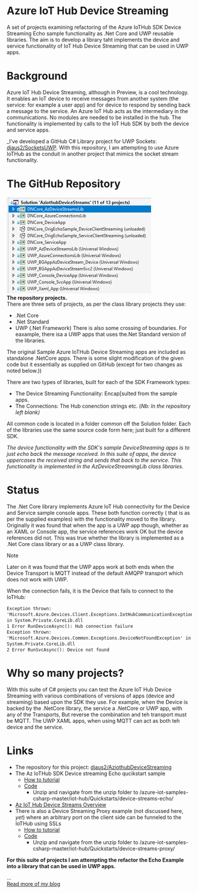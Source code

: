 # Azure IoT Hub Device Streaming
A set of projects examining refactoring of the Azure IoTHub SDK Device Streaming Echo sample functionality as .Net Core and UWP reusable libraries. The aim is to develop a library taht implements the device and service functionality of IoT Hub Device Streaming that can be used in UWP apps.


# Background
Azure IoT Hub Device Streaming, although in Preview, is a cool technology. It enables an IoT device to receive messages from another system (the service: for example a user app) and for device to respond by sending back a message to the service. An Azure IoT Hub acts as the intermediary in the communications. No modules are needed to be installed in the hub. The functionality is implemented by calls to the IoT Hub SDK by both the device and service apps.

_I’ve developed a GitHub C# Library project for UWP Sockets:  [djaus2/SocketsUWP](https://github.com/djaus2/SocketsUWP). 
With this repository, I am attempting to use Azure IoTHub as the conduit in another project that mimics the socket stream functionality.

# The GitHub Repository
![Solution Explorer](https://github.com/djaus2/AziothubDeviceStreaming/blob/master/images/Capture001.PNG)<br>
**The repository projects.** <br>
There are three sets of projects, as per the class library projects they use:
- .Net Core
- .Net Standard
- UWP (.Net Framework)
There is also some crossing of boundaries. For eaxample, there isa a UWP apps that uses the.Net Standard version of the libraries.

The original Sample Azure IoTHub Device Streaming apps are included as standalone .NetCore apps. There is some slight modification of the given code but it essentially as supplied on GitHub (except for two changes as noted below.))

 There are two types of libraries, built for each of the SDK Framework types:
- The Device Streaming Functionality: Encap[sulted from the sample apps.
- The Connections: The Hub conenction strings etc. (_Nb: In the repository left blank)_

All common code is located in a folder common off the Solution folder. Each of the libraries use the same source code form here; just built for a different SDK.

_The device functionality with the SDK's sample DeviceStreaming apps is to just echo back the message received. In this suite of apps, the device uppercases the received string and sends that back to the service. This functionality is implemented in the AzDeviceStreamingLib class libraries._

# Status
The .Net Core library implements Azure IoT Hub connectivity for the Device and Service sample console apps. These both function correctly ( that is as per the supplied examples) with the functionality moved to the library. Originally it was found that when the app is a UWP app though, whether as an XAML or Console app, the service references work OK but the device references did not. This was true whether the library is implemented as a .Net Core class library or as a UWP class library.

> [!NOTE]
> Later on it was found that the UWP apps work at both ends when the Device Transport is MQTT instead of the default AMQPP transport which does not work with UWP.

When the connection fails, it is the Device that fails to connect to the IoTHub:
```
Exception thrown: 'Microsoft.Azure.Devices.Client.Exceptions.IotHubCommunicationException' in System.Private.CoreLib.dll
1 Error RunDeviceAsync(): Hub connection failure
Exception thrown: 'Microsoft.Azure.Devices.Common.Exceptions.DeviceNotFoundException' in System.Private.CoreLib.dll
2 Error RunSvcAsync(): Device not found
```

# Why so many projects?
With this suite of C# projects you can test the Azure IoT Hub Device Streaming with various combinations of versions of apps (device and streaming) based upon the SDK they use. For example, when the Device is backed by the .NetCore library, the service a .NetCore or UWP app, with any of the Transports,  But reverse the combination and teh transport must be MQTT. The UWP XAML apps, when using MQTT can act as both teh device and the service.

# Links
- The repository for this project:  [djaus2/AziothubDeviceStreaming](https://github.com/djaus2/AziothubDeviceStreaming) 
- The Az IoTHub SDK Device streaming Echo qucikstart sample
  - [How to tutorial](https://docs.microsoft.com/en-us/azure/iot-hub/quickstart-device-streams-echo-csharp)
  - [Code](https://github.com/Azure-Samples/azure-iot-samples-csharp/archive/master.zip)
    - Unzip and navigate from the unzip folder to /azure-iot-samples-csharp-master/iot-hub/Quickstarts/device-streams-echo/
- [Az IoT Hub Device Streams Overview](https://docs.microsoft.com/en-us/azure/iot-hub/iot-hub-device-streams-overview)
- There is also a Device Streaming Proxy example (not discussed here, _yet_) where an arbitrary port on the client side can be funneled to the IoTHub using SSLs
  - [How to tutorial](https://docs.microsoft.com/en-us/azure/iot-hub/quickstart-device-streams-proxy-csharp)
  - [Code](https://github.com/Azure-Samples/azure-iot-samples-csharp/archive/master.zip)
    - Unzip and navigate from the unzip folder to /azure-iot-samples-csharp-master/iot-hub/Quickstarts/device-streams-proxy/

**For this suite of projects I am attempting the refactor the Echo Example into a library that can be used in UWP apps.**

...<br>
[Read more of my blog](https://davidjones.sportronics.com.au/azure/Azure-IoT-Hub-Device-Streaming-azure.html)

